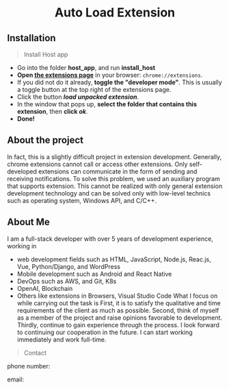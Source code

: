 <div align="center">
    <h1>Auto Load Extension</h1>
</div>




## Installation
> Install Host app
- Go into the folder **host_app**, and run **install_host**
- **Open [the extensions page](chrome://extensions)** in your browser: `chrome://extensions`. 
- If you did not do it already, **toggle the "developer mode"**. This is usually a toggle button at the top right of the extensions page.
- Click the button **_load unpacked extension_**.
- In the window that pops up, **select the folder that contains this extension**, then **click _ok_**.
- **Done!**

## About the project
In fact, this is a slightly difficult project in extension development.
Generally, chrome extensions cannot call or access other extensions.
Only self-developed extensions can communicate in the form of sending and receiving notifications.
To solve this problem, we used an auxiliary program that supports extension.
This cannot be realized with only general extension development technology and can be solved only with low-level technics such as operating system, Windows API, and C/C++.
## About Me
I am a full-stack developer with over 5 years of development experience, working in 
-	web development fields such as HTML, JavaScript, Node.js, Reac.js, Vue, Python/Django, and WordPress
-	Mobile development such as Android and React Native
-	DevOps such as AWS, and Git, K8s
-	OpenAI, Blockchain
-	Others like extensions in Browsers, Visual Studio Code
What I focus on while carrying out the task is
First, it is to satisfy the qualitative and time requirements of the client as much as possible.
Second, think of myself as a member of the project and raise opinions favorable to development.
Thirdly, continue to gain experience through the process.
I look forward to continuing our cooperation in the future. I can start working immediately and work full-time.


> Contact

phone number: 

email: 
